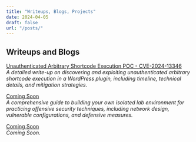 ```yaml
---
title: "Writeups, Blogs, Projects"
date: 2024-04-05
draft: false
url: "/posts/"
---
```


## Writeups and Blogs

[Unauthenticated Arbitrary Shortcode Execution POC - CVE-2024-13346](CVE-2024-13346.md)  
*A detailed write-up on discovering and exploiting unauthenticated arbitrary shortcode execution in a WordPress plugin, including timeline, technical details, and mitigation strategies.*

[Coming Soon](writeup-title-2.md)  
*A comprehensive guide to building your own isolated lab environment for practicing offensive security techniques, including network design, vulnerable configurations, and defensive measures.*

[Coming Soon](writeup-title-3.md)  
*Coming Soon.*
